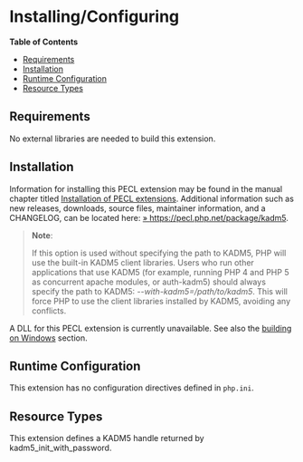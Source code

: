 Installing/Configuring
======================

**Table of Contents**

-   [Requirements](/kadm5/setup.html#Requirements)
-   [Installation](/kadm5/setup.html#Installation)
-   [Runtime Configuration](/kadm5/setup.html#Runtime%20Configuration)
-   [Resource Types](/kadm5/setup.html#Resource%20Types)

Requirements
------------

No external libraries are needed to build this extension.

Installation
------------

Information for installing this PECL extension may be found in the
manual chapter titled
<a href="/install/pecl.html" class="link">Installation of PECL extensions</a>.
Additional information such as new releases, downloads, source files,
maintainer information, and a CHANGELOG, can be located here:
<a href="https://pecl.php.net/package/kadm5" class="link external">» https://pecl.php.net/package/kadm5</a>.

> **Note**:
>
> If this option is used without specifying the path to KADM5, PHP will
> use the built-in KADM5 client libraries. Users who run other
> applications that use KADM5 (for example, running PHP 4 and PHP 5 as
> concurrent apache modules, or auth-kadm5) should always specify the
> path to KADM5: *--with-kadm5=/path/to/kadm5*. This will force PHP to
> use the client libraries installed by KADM5, avoiding any conflicts.

A DLL for this PECL extension is currently unavailable. See also the
<a href="/install/windows/legacy/index.html#install.windows.legacy.building" class="link">building on Windows</a>
section.

Runtime Configuration
---------------------

This extension has no configuration directives defined in `php.ini`.

Resource Types
--------------

This extension defines a KADM5 handle returned by <span
class="function">kadm5\_init\_with\_password</span>.
